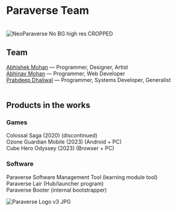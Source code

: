 # Paraverse Team 
<br>![NeoParaverse No BG high res CROPPED](https://user-images.githubusercontent.com/16825453/203941490-b6c0a6b6-ad91-4c31-8497-45d60101c401.png)

## Team<br>
[Abhishek Mohan](https://github.com/AbhishekMohan)  — Programmer, Designer, Artist<br> 
[Abhinav Mohan](https://github.com/AbhinavMohan96)  — Programmer, Web Developer<br> 
[Prabdeep Dhaliwal](https://github.com/prabdhal)  — Programmer, Systems Developer, Generalist<br> 
<br>


## Products in the works

### Games
Colossal Saga (2020) (discontinued)<br>
Ozone Guardian Mobile (2023) (Android + PC)<br>
Cube Hero Odyssey (2023) (Browser + PC)

### Software
Paraverse Software Management Tool (learning module tool)<br>
Paraverse Lair (Hub/launcher program)<br>
Paraverse Booter (internal bootstrapper)<br>


![Paraverse Logo v3 JPG](https://user-images.githubusercontent.com/16825453/185442023-9e01acff-d70f-4a1f-beb6-efe8124f0dbb.jpg)

<!--

**Here are some ideas to get you started:**

🙋‍♀️ A short introduction - what is your organization all about?
🌈 Contribution guidelines - how can the community get involved?
👩‍💻 Useful resources - where can the community find your docs? Is there anything else the community should know?
🍿 Fun facts - what does your team eat for breakfast?
🧙 Remember, you can do mighty things with the power of [Markdown](https://docs.github.com/github/writing-on-github/getting-started-with-writing-and-formatting-on-github/basic-writing-and-formatting-syntax)
-->
